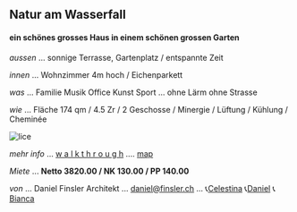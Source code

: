 ## **Natur am Wasserfall**

#### ein schönes grosses Haus in einem schönen grossen Garten

*aussen* ... sonnige Terrasse, Gartenplatz / entspannte Zeit

*innen* ... Wohnzimmer 4m hoch / Eichenparkett

*was* ... Familie Musik Office Kunst Sport ... ohne Lärm ohne Strasse

*wie* ... Fläche 174 qm  / 4.5 Zr  / 2 Geschosse  / Minergie / Lüftung / Kühlung / Cheminée

![lice](.attachments.5692/lice.gif)

*mehr info* ...  [w a l k t h r o u g h](https://my.matterport.com/show/?m=CShoARNzPcW)    ....    [map](https://www.openstreetmap.org/#map=19/47.512871/8.640164)

*Miete* ... **Netto 3820.00 / NK 130.00 / PP 140.00**

*von* ... Daniel Finsler Architekt ... [daniel@finsler.ch](mailto:daniel@finsler.ch) ... 📞[Celestina](tel:0765287583)  📞[Daniel](tel:0447711686)   📞[Bianca](tel:0762362609)  
